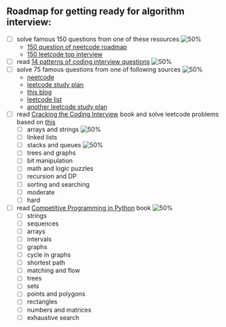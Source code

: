 ## Roadmap for getting ready for algorithm interview:

- [ ] solve famous 150 questions from one of these resources ![50%](https://progress-bar.dev/0)
    - [150 question of neetcode roadmap](https://neetcode.io/roadmap)
    - [150 leetcode top interview](https://leetcode.com/studyplan/top-interview-150/)
- [ ] 
  read [14 patterns of coding interview questions](https://hackernoon.com/14-patterns-to-ace-any-coding-interview-question-c5bb3357f6ed) ![50%](https://progress-bar.dev/0)
- [ ] solve 75 famous questions from one of following sources ![50%](https://progress-bar.dev/25)
    - [neetcode](https://neetcode.io/practice)
    - [leetcode study plan](https://leetcode.com/study-plan/leetcode-75/)
    - [this blog](https://www.techinterviewhandbook.org/best-practice-questions/)
    - [leetcode list](https://leetcode.com/list?selectedList=9prujqt7)
    - [another leetcode study plan](https://leetcode.com/studyplan/leetcode-75/)
- [ ] 
  read [Cracking the Coding Interview](https://www.amazon.com/Cracking-Coding-Interview-Programming-Questions/dp/0984782850)
  book and solve leetcode problems based
  on [this](https://leetcode.com/discuss/general-discussion/1152824/cracking-the-coding-interview-6th-edition-in-leetcode#1)
    - [ ] arrays and strings ![50%](https://progress-bar.dev/10)
    - [ ] linked lists
    - [ ] stacks and queues ![50%](https://progress-bar.dev/70)
    - [ ] trees and graphs
    - [ ] bit manipulation
    - [ ] math and logic puzzles
    - [ ] recursion and DP
    - [ ] sorting and searching
    - [ ] moderate
    - [ ] hard
- [ ] 
  read [Competitive Programming in Python](https://www.amazon.com/Competitive-Programming-Python-Algorithms-Develop-ebook/dp/B08K3MS9ML)
  book ![50%](https://progress-bar.dev/5)
    - [ ] strings
    - [ ] sequences
    - [ ] arrays
    - [ ] intervals
    - [ ] graphs
    - [ ] cycle in graphs
    - [ ] shortest path
    - [ ] matching and flow
    - [ ] trees
    - [ ] sets
    - [ ] points and polygons
    - [ ] rectangles
    - [ ] numbers and matrices
    - [ ] exhaustive search